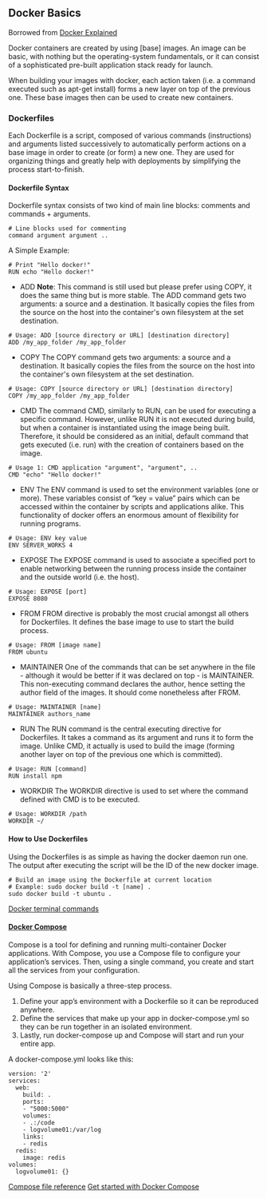## Docker Basics
Borrowed from [Docker Explained](https://www.digitalocean.com/community/tutorials/docker-explained-using-dockerfiles-to-automate-building-of-images)

Docker containers are created by using [base] images. An image can be basic, with nothing but the operating-system fundamentals, or it can consist of a sophisticated pre-built application stack ready for launch.

When building your images with docker, each action taken (i.e. a command executed such as apt-get install) forms a new layer on top of the previous one. These base images then can be used to create new containers.

### Dockerfiles
Each Dockerfile is a script, composed of various commands (instructions) and arguments listed successively to automatically perform actions on a base image in order to create (or form) a new one. They are used for organizing things and greatly help with deployments by simplifying the process start-to-finish.
#### Dockerfile Syntax
Dockerfile syntax consists of two kind of main line blocks: comments and commands + arguments.
```
# Line blocks used for commenting
command argument argument ..
```
A Simple Example:
```
# Print "Hello docker!"
RUN echo "Hello docker!"
```

* ADD
**Note**: This command is still used but please prefer using COPY, it does the same thing but is more stable.
The ADD command gets two arguments: a source and a destination. It basically copies the files from the source on the host into the container's own filesystem at the set destination.
```
# Usage: ADD [source directory or URL] [destination directory]
ADD /my_app_folder /my_app_folder
```

* COPY
The COPY command gets two arguments: a source and a destination. It basically copies the files from the source on the host into the container's own filesystem at the set destination.
```
# Usage: COPY [source directory or URL] [destination directory]
COPY /my_app_folder /my_app_folder
```

* CMD
The command CMD, similarly to RUN, can be used for executing a specific command. However, unlike RUN it is not executed during build, but when a container is instantiated using the image being built. Therefore, it should be considered as an initial, default command that gets executed (i.e. run) with the creation of containers based on the image.
```
# Usage 1: CMD application "argument", "argument", ..
CMD "echo" "Hello docker!"
```

* ENV
The ENV command is used to set the environment variables (one or more). These variables consist of “key = value” pairs which can be accessed within the container by scripts and applications alike. This functionality of docker offers an enormous amount of flexibility for running programs.
```
# Usage: ENV key value
ENV SERVER_WORKS 4
```

* EXPOSE
The EXPOSE command is used to associate a specified port to enable networking between the running process inside the container and the outside world (i.e. the host).
```
# Usage: EXPOSE [port]
EXPOSE 8080
```

* FROM
FROM directive is probably the most crucial amongst all others for Dockerfiles. It defines the base image to use to start the build process.
```
# Usage: FROM [image name]
FROM ubuntu
```

* MAINTAINER
One of the commands that can be set anywhere in the file - although it would be better if it was declared on top - is MAINTAINER. This non-executing command declares the author, hence setting the author field of the images. It should come nonetheless after FROM.
```
# Usage: MAINTAINER [name]
MAINTAINER authors_name
```

* RUN
The RUN command is the central executing directive for Dockerfiles. It takes a command as its argument and runs it to form the image. Unlike CMD, it actually is used to build the image (forming another layer on top of the previous one which is committed).
```
# Usage: RUN [command]
RUN install npm
```

* WORKDIR
The WORKDIR directive is used to set where the command defined with CMD is to be executed.
```
# Usage: WORKDIR /path
WORKDIR ~/
```

#### How to Use Dockerfiles
Using the Dockerfiles is as simple as having the docker daemon run one. The output after executing the script will be the ID of the new docker image.
```
# Build an image using the Dockerfile at current location
# Example: sudo docker build -t [name] .
sudo docker build -t ubuntu .
```
[Docker terminal commands](https://docs.docker.com/engine/reference/commandline/)

#### [Docker Compose](https://docs.docker.com/compose/overview/)
Compose is a tool for defining and running multi-container Docker applications. With Compose, you use a Compose file to configure your application’s services. Then, using a single command, you create and start all the services from your configuration.

Using Compose is basically a three-step process.

1. Define your app’s environment with a Dockerfile so it can be reproduced anywhere.
2. Define the services that make up your app in docker-compose.yml so they can be run together in an isolated environment.
3. Lastly, run docker-compose up and Compose will start and run your entire app.

A docker-compose.yml looks like this:
```
version: '2'
services:
  web:
    build: .
    ports:
    - "5000:5000"
    volumes:
    - .:/code
    - logvolume01:/var/log
    links:
    - redis
  redis:
    image: redis
volumes:
  logvolume01: {}
```

[Compose file reference](https://docs.docker.com/compose/compose-file/)
[Get started with Docker Compose](https://docs.docker.com/compose/gettingstarted/)

